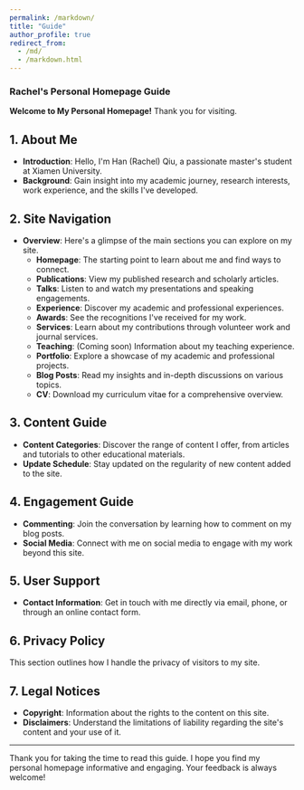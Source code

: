 ```yaml
---
permalink: /markdown/
title: "Guide"
author_profile: true
redirect_from: 
  - /md/
  - /markdown.html
---
```


### Rachel's Personal Homepage Guide

**Welcome to My Personal Homepage!** Thank you for visiting.

## 1. About Me
- **Introduction**: Hello, I'm Han (Rachel) Qiu, a passionate master's student at Xiamen University.
- **Background**: Gain insight into my academic journey, research interests, work experience, and the skills I've developed.
## 2. Site Navigation
- **Overview**: Here's a glimpse of the main sections you can explore on my site.
  - **Homepage**: The starting point to learn about me and find ways to connect.
  - **Publications**: View my published research and scholarly articles.
  - **Talks**: Listen to and watch my presentations and speaking engagements.
  - **Experience**: Discover my academic and professional experiences.
  - **Awards**: See the recognitions I've received for my work.
  - **Services**: Learn about my contributions through volunteer work and journal services.
  - **Teaching**: (Coming soon) Information about my teaching experience.
  - **Portfolio**: Explore a showcase of my academic and professional projects.
  - **Blog Posts**: Read my insights and in-depth discussions on various topics.
  - **CV**: Download my curriculum vitae for a comprehensive overview.
## 3. Content Guide
- **Content Categories**: Discover the range of content I offer, from articles and tutorials to other educational materials.
- **Update Schedule**: Stay updated on the regularity of new content added to the site.
## 4. Engagement Guide
- **Commenting**: Join the conversation by learning how to comment on my blog posts.
- **Social Media**: Connect with me on social media to engage with my work beyond this site.
## 5. User Support
- **Contact Information**: Get in touch with me directly via email, phone, or through an online contact form.
## 6. Privacy Policy
This section outlines how I handle the privacy of visitors to my site.
## 7. Legal Notices
- **Copyright**: Information about the rights to the content on this site.
- **Disclaimers**: Understand the limitations of liability regarding the site's content and your use of it.
---
Thank you for taking the time to read this guide. I hope you find my personal homepage informative and engaging. Your feedback is always welcome!

